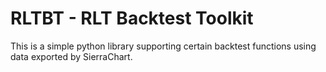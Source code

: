 # RLTBT - RLT Backtest Toolkit

This is a simple python library supporting certain backtest functions using data exported by SierraChart.
